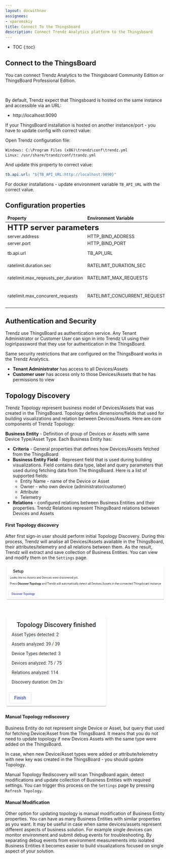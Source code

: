 ```yaml
---
layout: docwithnav
assignees:
- vparomskiy
title: Connect To the Thingsboard
description: Connect Trendz Analytics platform to the Thingsboard
---
```


* TOC
{:toc}


## Connect to the ThingsBoard
You can connect Trendz Analytics to the Thingsboard Community Edition or ThingsBoard Professional Edition.

<br/>

By default, Trendz expect that Thingsboard is hosted on the same instance and accessible via an URL:
 
 - http://localhost:9090
    
If your ThingsBoard installation is hosted on another instance/port - you have to update config with correct value:

Open Trendz configuration file:

```
Windows: C:\Program Files (x86)\trendz\conf\trendz.yml
Linux: /usr/share/trandz/conf/trandz.yml
```
    
And update this property to correct value:

```yml
tb.api.url: "${TB_API_URL:http://localhost:9090}"
```    
    
For docker installations - update environment variable ``TB_API_URL`` with the correct value.
   

## Configuration properties

<table>
  <thead>
      <tr>
          <td><b>Property</b></td><td><b>Environment Variable</b></td><td><b>Default Value</b></td><td><b>Description</b></td>
      </tr>
  </thead>
  <tbody>
      <tr>
          <td colspan="4"><span style="font-weight: bold; font-size: 24px;">HTTP server parameters</span></td>
      </tr>  
      <tr>
          <td>server.address</td>
          <td>HTTP_BIND_ADDRESS</td>
          <td>0.0.0.0</td>
          <td>HTTP Server bind address</td>
      </tr>
      <tr>
          <td>server.port</td>
          <td>HTTP_BIND_PORT</td>
          <td>8888</td>
          <td>HTTP Server bind port</td>
      </tr>
      <tr>
            <td>tb.api.url</td>
            <td>TB_API_URL</td>
            <td>http://localhost:9090</td>
            <td>ThingsBoard Cluster REST API url</td>
        </tr>
      <tr>
          <td>ratelimit.duration.sec</td>
          <td>RATELIMIT_DURATION_SEC</td>
          <td>1</td>
          <td>Control amount of api calls per duration</td>
      </tr>
      <tr>
          <td>ratelimit.max_reqeusts_per_duration</td>
          <td>RATELIMIT_MAX_REQUESTS</td>
          <td>5000</td>
          <td>Max number of allowed API calls per configured duration</td>
      </tr>
      <tr>
          <td>ratelimit.max_concurent_requests</td>
          <td>RATELIMIT_CONCURRENT_REQUESTS</td>
          <td>8</td>
          <td>Max number of concurrent API calls. Overrides RATELIMIT_MAX_REQUESTS limit</td>
      </tr>                    
  </tbody>
</table>

## Authentication and Security
Trendz use ThingsBoard as authentication service. Any Tenant Administrator or Customer User can sign in into Trendz UI using their login\password that they use for authentication in the ThingsBoard.

Same security restrictions that are configured on the ThingsBoard works in the Trendz Analytics. 

- **Tenant Administrator** has access to all Devices/Assets
- **Customer user** has access only to those Devices/Assets that he has permissions to view


## Topology Discovery
Trendz Topology represent business model of Devices/Assets that was created in the ThingsBoard. 
Topology defins dimensions/fields that used for building visualizations and relation between Devices/Assets.
Here are core components of Trendz Topology:


**Business Entity** - Definition of group of Devices or Assets with same Device Type/Asset Type. Each Business Entity has:

- **Criteria** - General properties that defines how Devices/Assets fetched from the ThingsBoard
- **Business Entity Field** - Represent field that is used during building visualizations. Field contains data type, label and query parameters that used during fetching data from The thingsBoard.
Here is a list of supported fields:
    - Entity Name - name of the Device or Asset
    - Owner - who own device (administrator/customer)
    - Attribute
    - Telemetry
- **Relations** - configured relations between Business Entities and their properties. Trendz Relations represent ThingsBoard relations between Devices and Assets

#### First Topology discovery


After first sign-in user should perform initial Topology Discovery. During this process, Trendz will analise all Devices/Assets available in the ThingsBoard, their attributes/telemetry and all relations between them.
As the result, Trendz will extract and save collection of Business Entities. You can view and modify them on the `Settings` page.

![image](/images/trendz/first-discovery.png)

<br/>

![image](/images/trendz/discover-results.png)
 
#### Manual Topology rediscovery
Business Entity do not represent single Device or Asset, but query that used for fetching Device/Asset from the ThingsBoard. It means that you do not need to update topology if new Devices Assets with the same type were added on the ThingsBoard.

In case, when new Device/Asset types were added or attribute/telemetry with new key was created in the ThingsBoard - you should update Topology. 


Manual Topology Rediscovery will scan ThingsBoard again, detect modifications and update collection of Business Entities with required settings. 
You can trigger this process on the `Settings` page by pressing `Refresh Topology`.

 
#### Manual Modification
Other option for updating topology is manual modification of Business Entity properties. You can have as many Business Entities with similar properties as you want. 
It may be useful in case when same devices/assets represent different aspects of business solution. For example single devices can monitor environment and submit debug events for troubleshooting.
By separating debug events from environment measurements into isolated Business Entities it becomes easier to build visualizations focused on single aspect of your solution.

